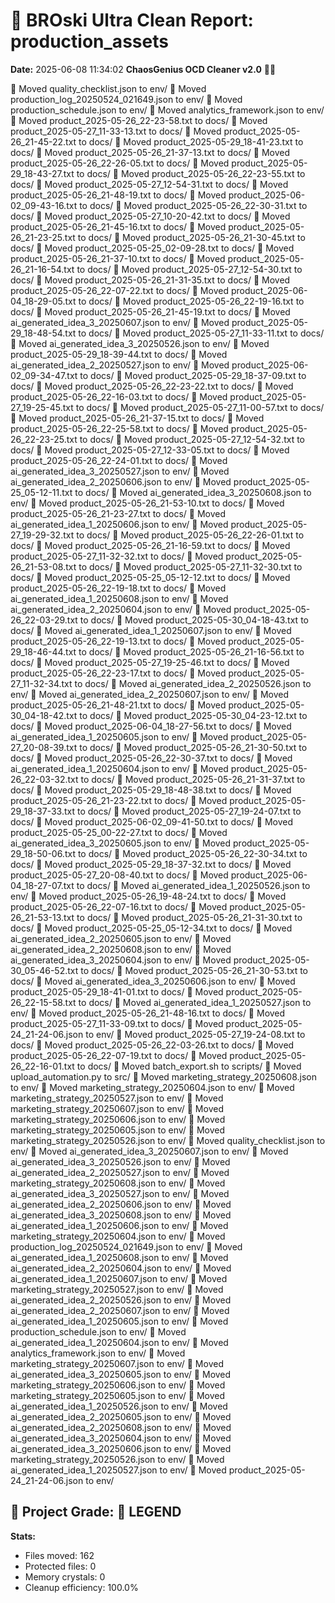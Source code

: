 # 🧹 BROski Ultra Clean Report: production_assets
**Date:** 2025-06-08 11:34:02
**ChaosGenius OCD Cleaner v2.0** 🧠💜

📁 Moved quality_checklist.json to env/
📁 Moved production_log_20250524_021649.json to env/
📁 Moved production_schedule.json to env/
📁 Moved analytics_framework.json to env/
📁 Moved product_2025-05-26_22-23-58.txt to docs/
📁 Moved product_2025-05-27_11-33-13.txt to docs/
📁 Moved product_2025-05-26_21-45-22.txt to docs/
📁 Moved product_2025-05-29_18-41-23.txt to docs/
📁 Moved product_2025-05-26_21-37-13.txt to docs/
📁 Moved product_2025-05-26_22-26-05.txt to docs/
📁 Moved product_2025-05-29_18-43-27.txt to docs/
📁 Moved product_2025-05-26_22-23-55.txt to docs/
📁 Moved product_2025-05-27_12-54-31.txt to docs/
📁 Moved product_2025-05-26_21-48-19.txt to docs/
📁 Moved product_2025-06-02_09-43-16.txt to docs/
📁 Moved product_2025-05-26_22-30-31.txt to docs/
📁 Moved product_2025-05-27_10-20-42.txt to docs/
📁 Moved product_2025-05-26_21-45-16.txt to docs/
📁 Moved product_2025-05-26_21-23-25.txt to docs/
📁 Moved product_2025-05-26_21-30-45.txt to docs/
📁 Moved product_2025-05-25_02-09-28.txt to docs/
📁 Moved product_2025-05-26_21-37-10.txt to docs/
📁 Moved product_2025-05-26_21-16-54.txt to docs/
📁 Moved product_2025-05-27_12-54-30.txt to docs/
📁 Moved product_2025-05-26_21-31-35.txt to docs/
📁 Moved product_2025-05-26_22-07-22.txt to docs/
📁 Moved product_2025-06-04_18-29-05.txt to docs/
📁 Moved product_2025-05-26_22-19-16.txt to docs/
📁 Moved product_2025-05-26_21-45-19.txt to docs/
📁 Moved ai_generated_idea_3_20250607.json to env/
📁 Moved product_2025-05-29_18-48-54.txt to docs/
📁 Moved product_2025-05-27_11-33-11.txt to docs/
📁 Moved ai_generated_idea_3_20250526.json to env/
📁 Moved product_2025-05-29_18-39-44.txt to docs/
📁 Moved ai_generated_idea_2_20250527.json to env/
📁 Moved product_2025-06-02_09-34-47.txt to docs/
📁 Moved product_2025-05-29_18-37-09.txt to docs/
📁 Moved product_2025-05-26_22-23-22.txt to docs/
📁 Moved product_2025-05-26_22-16-03.txt to docs/
📁 Moved product_2025-05-27_19-25-45.txt to docs/
📁 Moved product_2025-05-27_11-00-57.txt to docs/
📁 Moved product_2025-05-26_21-37-15.txt to docs/
📁 Moved product_2025-05-26_22-25-58.txt to docs/
📁 Moved product_2025-05-26_22-23-25.txt to docs/
📁 Moved product_2025-05-27_12-54-32.txt to docs/
📁 Moved product_2025-05-27_12-33-05.txt to docs/
📁 Moved product_2025-05-26_22-24-01.txt to docs/
📁 Moved ai_generated_idea_3_20250527.json to env/
📁 Moved ai_generated_idea_2_20250606.json to env/
📁 Moved product_2025-05-25_05-12-11.txt to docs/
📁 Moved ai_generated_idea_3_20250608.json to env/
📁 Moved product_2025-05-26_21-53-10.txt to docs/
📁 Moved product_2025-05-26_21-23-27.txt to docs/
📁 Moved ai_generated_idea_1_20250606.json to env/
📁 Moved product_2025-05-27_19-29-32.txt to docs/
📁 Moved product_2025-05-26_22-26-01.txt to docs/
📁 Moved product_2025-05-26_21-16-59.txt to docs/
📁 Moved product_2025-05-27_11-32-32.txt to docs/
📁 Moved product_2025-05-26_21-53-08.txt to docs/
📁 Moved product_2025-05-27_11-32-30.txt to docs/
📁 Moved product_2025-05-25_05-12-12.txt to docs/
📁 Moved product_2025-05-26_22-19-18.txt to docs/
📁 Moved ai_generated_idea_1_20250608.json to env/
📁 Moved ai_generated_idea_2_20250604.json to env/
📁 Moved product_2025-05-26_22-03-29.txt to docs/
📁 Moved product_2025-05-30_04-18-43.txt to docs/
📁 Moved ai_generated_idea_1_20250607.json to env/
📁 Moved product_2025-05-26_22-19-13.txt to docs/
📁 Moved product_2025-05-29_18-46-44.txt to docs/
📁 Moved product_2025-05-26_21-16-56.txt to docs/
📁 Moved product_2025-05-27_19-25-46.txt to docs/
📁 Moved product_2025-05-26_22-23-17.txt to docs/
📁 Moved product_2025-05-27_11-32-34.txt to docs/
📁 Moved ai_generated_idea_2_20250526.json to env/
📁 Moved ai_generated_idea_2_20250607.json to env/
📁 Moved product_2025-05-26_21-48-21.txt to docs/
📁 Moved product_2025-05-30_04-18-42.txt to docs/
📁 Moved product_2025-05-30_04-23-12.txt to docs/
📁 Moved product_2025-06-04_18-27-56.txt to docs/
📁 Moved ai_generated_idea_1_20250605.json to env/
📁 Moved product_2025-05-27_20-08-39.txt to docs/
📁 Moved product_2025-05-26_21-30-50.txt to docs/
📁 Moved product_2025-05-26_22-30-37.txt to docs/
📁 Moved ai_generated_idea_1_20250604.json to env/
📁 Moved product_2025-05-26_22-03-32.txt to docs/
📁 Moved product_2025-05-26_21-31-37.txt to docs/
📁 Moved product_2025-05-29_18-48-38.txt to docs/
📁 Moved product_2025-05-26_21-23-22.txt to docs/
📁 Moved product_2025-05-29_18-37-33.txt to docs/
📁 Moved product_2025-05-27_19-24-07.txt to docs/
📁 Moved product_2025-06-02_09-41-50.txt to docs/
📁 Moved product_2025-05-25_00-22-27.txt to docs/
📁 Moved ai_generated_idea_3_20250605.json to env/
📁 Moved product_2025-05-29_18-50-06.txt to docs/
📁 Moved product_2025-05-26_22-30-34.txt to docs/
📁 Moved product_2025-05-29_18-37-32.txt to docs/
📁 Moved product_2025-05-27_20-08-40.txt to docs/
📁 Moved product_2025-06-04_18-27-07.txt to docs/
📁 Moved ai_generated_idea_1_20250526.json to env/
📁 Moved product_2025-05-26_19-48-24.txt to docs/
📁 Moved product_2025-05-26_22-07-16.txt to docs/
📁 Moved product_2025-05-26_21-53-13.txt to docs/
📁 Moved product_2025-05-26_21-31-30.txt to docs/
📁 Moved product_2025-05-25_05-12-34.txt to docs/
📁 Moved ai_generated_idea_2_20250605.json to env/
📁 Moved ai_generated_idea_2_20250608.json to env/
📁 Moved ai_generated_idea_3_20250604.json to env/
📁 Moved product_2025-05-30_05-46-52.txt to docs/
📁 Moved product_2025-05-26_21-30-53.txt to docs/
📁 Moved ai_generated_idea_3_20250606.json to env/
📁 Moved product_2025-05-29_18-41-01.txt to docs/
📁 Moved product_2025-05-26_22-15-58.txt to docs/
📁 Moved ai_generated_idea_1_20250527.json to env/
📁 Moved product_2025-05-26_21-48-16.txt to docs/
📁 Moved product_2025-05-27_11-33-09.txt to docs/
📁 Moved product_2025-05-24_21-24-06.json to env/
📁 Moved product_2025-05-27_19-24-08.txt to docs/
📁 Moved product_2025-05-26_22-03-26.txt to docs/
📁 Moved product_2025-05-26_22-07-19.txt to docs/
📁 Moved product_2025-05-26_22-16-01.txt to docs/
📁 Moved batch_export.sh to scripts/
📁 Moved upload_automation.py to src/
📁 Moved marketing_strategy_20250608.json to env/
📁 Moved marketing_strategy_20250604.json to env/
📁 Moved marketing_strategy_20250527.json to env/
📁 Moved marketing_strategy_20250607.json to env/
📁 Moved marketing_strategy_20250606.json to env/
📁 Moved marketing_strategy_20250605.json to env/
📁 Moved marketing_strategy_20250526.json to env/
📁 Moved quality_checklist.json to env/
📁 Moved ai_generated_idea_3_20250607.json to env/
📁 Moved ai_generated_idea_3_20250526.json to env/
📁 Moved ai_generated_idea_2_20250527.json to env/
📁 Moved marketing_strategy_20250608.json to env/
📁 Moved ai_generated_idea_3_20250527.json to env/
📁 Moved ai_generated_idea_2_20250606.json to env/
📁 Moved ai_generated_idea_3_20250608.json to env/
📁 Moved ai_generated_idea_1_20250606.json to env/
📁 Moved marketing_strategy_20250604.json to env/
📁 Moved production_log_20250524_021649.json to env/
📁 Moved ai_generated_idea_1_20250608.json to env/
📁 Moved ai_generated_idea_2_20250604.json to env/
📁 Moved ai_generated_idea_1_20250607.json to env/
📁 Moved marketing_strategy_20250527.json to env/
📁 Moved ai_generated_idea_2_20250526.json to env/
📁 Moved ai_generated_idea_2_20250607.json to env/
📁 Moved ai_generated_idea_1_20250605.json to env/
📁 Moved production_schedule.json to env/
📁 Moved ai_generated_idea_1_20250604.json to env/
📁 Moved analytics_framework.json to env/
📁 Moved marketing_strategy_20250607.json to env/
📁 Moved ai_generated_idea_3_20250605.json to env/
📁 Moved marketing_strategy_20250606.json to env/
📁 Moved marketing_strategy_20250605.json to env/
📁 Moved ai_generated_idea_1_20250526.json to env/
📁 Moved ai_generated_idea_2_20250605.json to env/
📁 Moved ai_generated_idea_2_20250608.json to env/
📁 Moved ai_generated_idea_3_20250604.json to env/
📁 Moved ai_generated_idea_3_20250606.json to env/
📁 Moved marketing_strategy_20250526.json to env/
📁 Moved ai_generated_idea_1_20250527.json to env/
📁 Moved product_2025-05-24_21-24-06.json to env/

## 🧠 Project Grade: 💯 LEGEND
**Stats:**
- Files moved: 162
- Protected files: 0
- Memory crystals: 0
- Cleanup efficiency: 100.0%